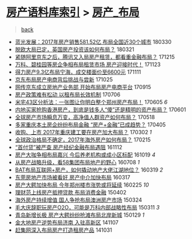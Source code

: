 [房产语料库索引](../../README.md)  > [房产_布局](房产_布局.md)
====
> [back](../README.md)

- [蓝光发展：2017年房产销售581.52亿 布局全国近30个城市](http://jkwz.applinzi.com/ittc/7086381199092352010.html#%E8%93%9D%E5%85%89%E5%8F%91%E5%B1%95%EF%BC%9A2017%E5%B9%B4%E6%88%BF%E4%BA%A7%E9%94%80%E5%94%AE581.52%E4%BA%BF+%E5%B8%83%E5%B1%80%E5%85%A8%E5%9B%BD%E8%BF%9130%E4%B8%AA%E5%9F%8E%E5%B8%82) 180330  
- [脱欧大局已定，英国房产投资该如何布局？](http://jkwz.applinzi.com/ittc/7083006226072077318.html#%E8%84%B1%E6%AC%A7%E5%A4%A7%E5%B1%80%E5%B7%B2%E5%AE%9A%EF%BC%8C%E8%8B%B1%E5%9B%BD%E6%88%BF%E4%BA%A7%E6%8A%95%E8%B5%84%E8%AF%A5%E5%A6%82%E4%BD%95%E5%B8%83%E5%B1%80%EF%BC%9F) 180321  
- [紧随阿里京东之后，腾讯又入局房产租赁，都看重金融布局？](http://jkwz.applinzi.com/ittc/7047383120360244241.html#%E7%B4%A7%E9%9A%8F%E9%98%BF%E9%87%8C%E4%BA%AC%E4%B8%9C%E4%B9%8B%E5%90%8E%EF%BC%8C%E8%85%BE%E8%AE%AF%E5%8F%88%E5%85%A5%E5%B1%80%E6%88%BF%E4%BA%A7%E7%A7%9F%E8%B5%81%EF%BC%8C%E9%83%BD%E7%9C%8B%E9%87%8D%E9%87%91%E8%9E%8D%E5%B8%83%E5%B1%80%EF%BC%9F) 171215  
- [万科、碧桂园等房企争相布局租赁市场 房产迎接时代！](http://jkwz.applinzi.com/ittc/7039194012890694672.html#%E4%B8%87%E7%A7%91%E3%80%81%E7%A2%A7%E6%A1%82%E5%9B%AD%E7%AD%89%E6%88%BF%E4%BC%81%E4%BA%89%E7%9B%B8%E5%B8%83%E5%B1%80%E7%A7%9F%E8%B5%81%E5%B8%82%E5%9C%BA+%E6%88%BF%E4%BA%A7%E8%BF%8E%E6%8E%A5%E6%97%B6%E4%BB%A3%EF%BC%81) 171123  
- [得力房产9.3亿布局宁海，成交楼面价至6600元](http://jkwz.applinzi.com/ittc/7034567979373691921.html#%E5%BE%97%E5%8A%9B%E6%88%BF%E4%BA%A79.3%E4%BA%BF%E5%B8%83%E5%B1%80%E5%AE%81%E6%B5%B7%EF%BC%8C%E6%88%90%E4%BA%A4%E6%A5%BC%E9%9D%A2%E4%BB%B7%E8%87%B36600%E5%85%83) 171111  
- [京东布局房产电商背后挑战与尝新](http://jkwz.applinzi.com/ittc/7028407851490477072.html#%E4%BA%AC%E4%B8%9C%E5%B8%83%E5%B1%80%E6%88%BF%E4%BA%A7%E7%94%B5%E5%95%86%E8%83%8C%E5%90%8E%E6%8C%91%E6%88%98%E4%B8%8E%E5%B0%9D%E6%96%B0) 171025  
- [网传京东成立房地产业务部 开始布局房产电商平台](http://jkwz.applinzi.com/ittc/7013482025775006737.html#%E7%BD%91%E4%BC%A0%E4%BA%AC%E4%B8%9C%E6%88%90%E7%AB%8B%E6%88%BF%E5%9C%B0%E4%BA%A7%E4%B8%9A%E5%8A%A1%E9%83%A8+%E5%BC%80%E5%A7%8B%E5%B8%83%E5%B1%80%E6%88%BF%E4%BA%A7%E7%94%B5%E5%95%86%E5%B9%B3%E5%8F%B0) 170915  
- [房产政策难有松动 以租布局长效机制](http://jkwz.applinzi.com/ittc/6987249862515885060.html#%E6%88%BF%E4%BA%A7%E6%94%BF%E7%AD%96%E9%9A%BE%E6%9C%89%E6%9D%BE%E5%8A%A8+%E4%BB%A5%E7%A7%9F%E5%B8%83%E5%B1%80%E9%95%BF%E6%95%88%E6%9C%BA%E5%88%B6) 170706  
- [米宅43区分析法：一张图让你明白整个郑州房产布局！](http://jkwz.applinzi.com/ittc/6975643932636480517.html#%E7%B1%B3%E5%AE%8543%E5%8C%BA%E5%88%86%E6%9E%90%E6%B3%95%EF%BC%9A%E4%B8%80%E5%BC%A0%E5%9B%BE%E8%AE%A9%E4%BD%A0%E6%98%8E%E7%99%BD%E6%95%B4%E4%B8%AA%E9%83%91%E5%B7%9E%E6%88%BF%E4%BA%A7%E5%B8%83%E5%B1%80%EF%BC%81) 170605 *6* 
- [内地买家抢购香港房产，到底是钱多人“傻”还是精明的资产布局？](http://jkwz.applinzi.com/ittc/6974154927096988677.html#%E5%86%85%E5%9C%B0%E4%B9%B0%E5%AE%B6%E6%8A%A2%E8%B4%AD%E9%A6%99%E6%B8%AF%E6%88%BF%E4%BA%A7%EF%BC%8C%E5%88%B0%E5%BA%95%E6%98%AF%E9%92%B1%E5%A4%9A%E4%BA%BA%E2%80%9C%E5%82%BB%E2%80%9D%E8%BF%98%E6%98%AF%E7%B2%BE%E6%98%8E%E7%9A%84%E8%B5%84%E4%BA%A7%E5%B8%83%E5%B1%80%EF%BC%9F) 170601  
- [全球房产市场瞬息万变，高净值人群资产如何布局？](http://jkwz.applinzi.com/ittc/6969045376114885636.html#%E5%85%A8%E7%90%83%E6%88%BF%E4%BA%A7%E5%B8%82%E5%9C%BA%E7%9E%AC%E6%81%AF%E4%B8%87%E5%8F%98%EF%BC%8C%E9%AB%98%E5%87%80%E5%80%BC%E4%BA%BA%E7%BE%A4%E8%B5%84%E4%BA%A7%E5%A6%82%E4%BD%95%E5%B8%83%E5%B1%80%EF%BC%9F) 170518  
- [多家重庆本土房企纷纷布局金融 “房产+金融”已成趋势？](http://jkwz.applinzi.com/ittc/6953093181536224260.html#%E5%A4%9A%E5%AE%B6%E9%87%8D%E5%BA%86%E6%9C%AC%E5%9C%9F%E6%88%BF%E4%BC%81%E7%BA%B7%E7%BA%B7%E5%B8%83%E5%B1%80%E9%87%91%E8%9E%8D+%E2%80%9C%E6%88%BF%E4%BA%A7%2B%E9%87%91%E8%9E%8D%E2%80%9D%E5%B7%B2%E6%88%90%E8%B6%8B%E5%8A%BF%EF%BC%9F) 170405  
- [收购、上市 2017年重庆建工要在房产加大布局？](http://jkwz.applinzi.com/ittc/6940469069986923525.html#%E6%94%B6%E8%B4%AD%E3%80%81%E4%B8%8A%E5%B8%82+2017%E5%B9%B4%E9%87%8D%E5%BA%86%E5%BB%BA%E5%B7%A5%E8%A6%81%E5%9C%A8%E6%88%BF%E4%BA%A7%E5%8A%A0%E5%A4%A7%E5%B8%83%E5%B1%80%EF%BC%9F) 170302 *1* 
- [全球政治格局不确定，2017年海外房产如何布局？](http://jkwz.applinzi.com/ittc/6934937719355737092.html#%E5%85%A8%E7%90%83%E6%94%BF%E6%B2%BB%E6%A0%BC%E5%B1%80%E4%B8%8D%E7%A1%AE%E5%AE%9A%EF%BC%8C2017%E5%B9%B4%E6%B5%B7%E5%A4%96%E6%88%BF%E4%BA%A7%E5%A6%82%E4%BD%95%E5%B8%83%E5%B1%80%EF%BC%9F) 170215  
- [“首付贷”被严查 房产经纪金融布局遇阻](http://jkwz.applinzi.com/ittc/6899505322078503940.html#%E2%80%9C%E9%A6%96%E4%BB%98%E8%B4%B7%E2%80%9D%E8%A2%AB%E4%B8%A5%E6%9F%A5+%E6%88%BF%E4%BA%A7%E7%BB%8F%E7%BA%AA%E9%87%91%E8%9E%8D%E5%B8%83%E5%B1%80%E9%81%87%E9%98%BB) 161112  
- [房产大咖争相布局嘉兴 今后养老机构或成小区标配](http://jkwz.applinzi.com/ittc/6890630829813793796.html#%E6%88%BF%E4%BA%A7%E5%A4%A7%E5%92%96%E4%BA%89%E7%9B%B8%E5%B8%83%E5%B1%80%E5%98%89%E5%85%B4+%E4%BB%8A%E5%90%8E%E5%85%BB%E8%80%81%E6%9C%BA%E6%9E%84%E6%88%96%E6%88%90%E5%B0%8F%E5%8C%BA%E6%A0%87%E9%85%8D) 161019 *4* 
- [从房产战略升级，看58集团布局地产的野心](http://jkwz.applinzi.com/ittc/6852590426426704900.html#%E4%BB%8E%E6%88%BF%E4%BA%A7%E6%88%98%E7%95%A5%E5%8D%87%E7%BA%A7%EF%BC%8C%E7%9C%8B58%E9%9B%86%E5%9B%A2%E5%B8%83%E5%B1%80%E5%9C%B0%E4%BA%A7%E7%9A%84%E9%87%8E%E5%BF%83) 160708 *1* 
- [BAT布局互联网+房产，如何撬动地产大佬江湖地位？](http://jkwz.applinzi.com/ittc/6811406533329945604.html#BAT%E5%B8%83%E5%B1%80%E4%BA%92%E8%81%94%E7%BD%91%2B%E6%88%BF%E4%BA%A7%EF%BC%8C%E5%A6%82%E4%BD%95%E6%92%AC%E5%8A%A8%E5%9C%B0%E4%BA%A7%E5%A4%A7%E4%BD%AC%E6%B1%9F%E6%B9%96%E5%9C%B0%E4%BD%8D%EF%BC%9F) 160319 *2* 
- [东莞房地产市场被看好 房产中介加快布局](http://jkwz.applinzi.com/ittc/6810594480151331844.html#%E4%B8%9C%E8%8E%9E%E6%88%BF%E5%9C%B0%E4%BA%A7%E5%B8%82%E5%9C%BA%E8%A2%AB%E7%9C%8B%E5%A5%BD+%E6%88%BF%E4%BA%A7%E4%B8%AD%E4%BB%8B%E5%8A%A0%E5%BF%AB%E5%B8%83%E5%B1%80) 160317  
- [房产大鳄加快布局 今年郑州楼市涨势或将延续](http://jkwz.applinzi.com/ittc/6802689837379355652.html#%E6%88%BF%E4%BA%A7%E5%A4%A7%E9%B3%84%E5%8A%A0%E5%BF%AB%E5%B8%83%E5%B1%80+%E4%BB%8A%E5%B9%B4%E9%83%91%E5%B7%9E%E6%A5%BC%E5%B8%82%E6%B6%A8%E5%8A%BF%E6%88%96%E5%B0%86%E5%BB%B6%E7%BB%AD) 160225 *10* 
- [理财范上线房产抵押贷款 布局消费金融](http://jkwz.applinzi.com/ittc/547650611402644483.html#%E7%90%86%E8%B4%A2%E8%8C%83%E4%B8%8A%E7%BA%BF%E6%88%BF%E4%BA%A7%E6%8A%B5%E6%8A%BC%E8%B4%B7%E6%AC%BE+%E5%B8%83%E5%B1%80%E6%B6%88%E8%B4%B9%E9%87%91%E8%9E%8D) 150402  
- [海外房产持续增值 国人争抢布局澳洲房产市场](http://jkwz.applinzi.com/ittc/547650611402212516.html#%E6%B5%B7%E5%A4%96%E6%88%BF%E4%BA%A7%E6%8C%81%E7%BB%AD%E5%A2%9E%E5%80%BC+%E5%9B%BD%E4%BA%BA%E4%BA%89%E6%8A%A2%E5%B8%83%E5%B1%80%E6%BE%B3%E6%B4%B2%E6%88%BF%E4%BA%A7%E5%B8%82%E5%9C%BA) 150324  
- [毛大庆辞职玩房产O2O，可能是万科内部战略性布局](http://jkwz.applinzi.com/ittc/547650611397612822.html#%E6%AF%9B%E5%A4%A7%E5%BA%86%E8%BE%9E%E8%81%8C%E7%8E%A9%E6%88%BF%E4%BA%A7O2O%EF%BC%8C%E5%8F%AF%E8%83%BD%E6%98%AF%E4%B8%87%E7%A7%91%E5%86%85%E9%83%A8%E6%88%98%E7%95%A5%E6%80%A7%E5%B8%83%E5%B1%80) 150311 *3* 
- [青岛新增长极 房产大鳄纷纷抢滩布局北岸新城](http://jkwz.applinzi.com/ittc/547650611388789425.html#%E9%9D%92%E5%B2%9B%E6%96%B0%E5%A2%9E%E9%95%BF%E6%9E%81+%E6%88%BF%E4%BA%A7%E5%A4%A7%E9%B3%84%E7%BA%B7%E7%BA%B7%E6%8A%A2%E6%BB%A9%E5%B8%83%E5%B1%80%E5%8C%97%E5%B2%B8%E6%96%B0%E5%9F%8E) 150129 *1* 
- [金大地房产逆势布局济南 入驻高新区](http://jkwz.applinzi.com/ittc/547650611377730184.html#%E9%87%91%E5%A4%A7%E5%9C%B0%E6%88%BF%E4%BA%A7%E9%80%86%E5%8A%BF%E5%B8%83%E5%B1%80%E6%B5%8E%E5%8D%97+%E5%85%A5%E9%A9%BB%E9%AB%98%E6%96%B0%E5%8C%BA) 141107  
- [赶集网深入布局房产打造租房产品](http://jkwz.applinzi.com/ittc/547650611378590625.html#%E8%B5%B6%E9%9B%86%E7%BD%91%E6%B7%B1%E5%85%A5%E5%B8%83%E5%B1%80%E6%88%BF%E4%BA%A7%E6%89%93%E9%80%A0%E7%A7%9F%E6%88%BF%E4%BA%A7%E5%93%81) 141031  
